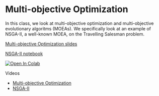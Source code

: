 # Multi-objective Optimization


In this class, we look at multi-objective optimization and multi-objective
evolutionary algoritms (MOEAs). We specifically look at an example of NSGA-II, a
well-known MOEA, on the Travelling Salesman problem.

[Multi-objective Optimization slides](https://d9w.github.io/evolution/4_moo/1_multiobjective.html)

[NSGA-II notebook](https://github.com/d9w/evolution/blob/master/4_moo/NSGA-II.ipynb)

[![Open In Colab](https://colab.research.google.com/assets/colab-badge.svg)](https://colab.research.google.com/github/d9w/evolution/blob/master/4_moo/NSGA-II.ipynb)

Videos

* [Multi-objective Optimization](https://youtu.be/nj3EL630zT0)
* [NSGA-II](https://youtu.be/LVGXHpHQxrc)
